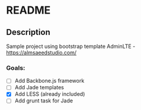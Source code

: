 README
============

## Description
Sample project using bootstrap template AdminLTE - https://almsaeedstudio.com/

### Goals:
- [ ] Add Backbone.js framework
- [ ] Add Jade templates
- [x] Add LESS (already included)
- [ ] Add grunt task for Jade